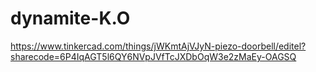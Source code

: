 # dynamite-K.O
https://www.tinkercad.com/things/jWKmtAjVJyN-piezo-doorbell/editel?sharecode=6P4IqAGT5l6QY6NVpJVfTcJXDbOqW3e2zMaEy-OAGSQ
